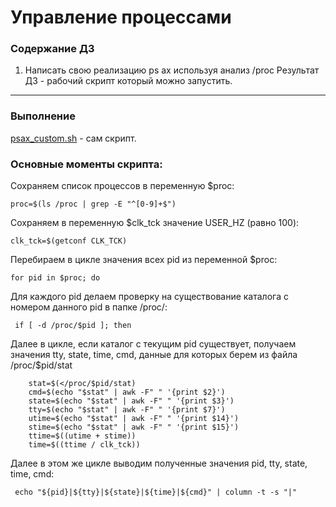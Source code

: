 # Управление процессами

### **Содержание ДЗ**

1. Написать свою реализацию ps ax используя анализ /proc
Результат ДЗ - рабочий скрипт который можно запустить.
____________________________________________________

### **Выполнение**

<p><a href="https://github.com/kureshtar/otus_linux_administrator/blob/main/HomeWork12_processes/psax_custom.sh">psax_custom.sh</a> - сам скрипт.</p>

### **Основные моменты скрипта:**

Сохраняем список процессов в переменную $proc:
```
proc=$(ls /proc | grep -E "^[0-9]+$")
```
Сохраняем в переменную $clk_tck значение USER_HZ (равно 100):
```
clk_tck=$(getconf CLK_TCK)
```
Перебираем в цикле значения всех pid из переменной $proc:
```
for pid in $proc; do
```
Для каждого pid делаем проверку на существование каталога с номером данного pid в папке /proc/:
```
 if [ -d /proc/$pid ]; then
```
Далее в цикле, если каталог с текущим pid существует, получаем значения tty, state, time, cmd, данные для которых берем из файла /proc/$pid/stat
```
    stat=$(</proc/$pid/stat)
    cmd=$(echo "$stat" | awk -F" " '{print $2}')
    state=$(echo "$stat" | awk -F" " '{print $3}')
    tty=$(echo "$stat" | awk -F" " '{print $7}')
    utime=$(echo "$stat" | awk -F" " '{print $14}')
    stime=$(echo "$stat" | awk -F" " '{print $15}')
    ttime=$((utime + stime))
    time=$((ttime / clk_tck))
```
Далее в этом же цикле выводим полученные значения pid, tty, state, time, cmd:
```
 echo "${pid}|${tty}|${state}|${time}|${cmd}" | column -t -s "|"
```
